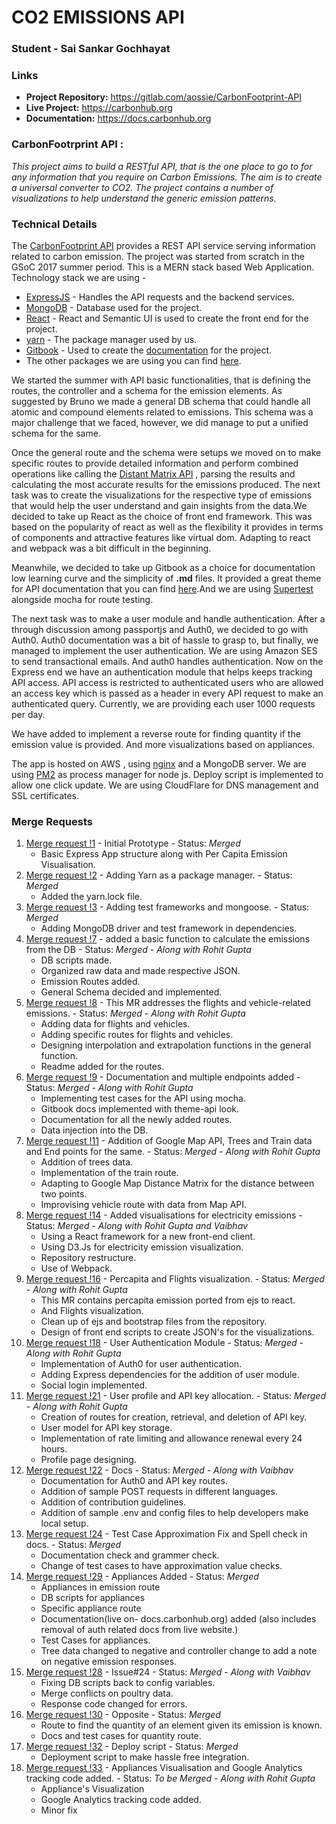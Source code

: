 # CO2 EMISSIONS API
### Student - Sai Sankar Gochhayat
### Links  
* **Project Repository:** https://gitlab.com/aossie/CarbonFootprint-API
* **Live Project:** https://carbonhub.org
* **Documentation:** https://docs.carbonhub.org

### CarbonFootrprint API : 
*This project aims to build a RESTful API, that is the one place to go to for any information that you require on Carbon Emissions. The aim is to create a universal converter to CO2. The project contains a number of visualizations to help understand the generic emission patterns.*

### Technical Details
 The [CarbonFootprint API](https://carbonhub.org) provides a REST API service serving information related to carbon emission. The project was started from scratch in the GSoC 2017 summer period. This is a MERN stack based Web Application. 
 Technology stack we are using - 

 * [ExpressJS](https://expressjs.com/) - Handles the API requests and the backend services.
 * [MongoDB](https://www.mongodb.com/) - Database used for the project.
 * [React](https://facebook.github.io/react/) - React and Semantic UI is used to create the front end for the project.
 * [yarn](https://yarnpkg.com/en/) - The package manager used by us.
 * [Gitbook](https://www.gitbook.com/) - Used to create the [documentation](docs.carbonhub.org) for the project.
 * The other packages we are using you can find [here](https://gitlab.com/aossie/CarbonFootprint-API/blob/master/package.json).
 
 We started the summer with API basic functionalities, that is defining the routes, the controller and a schema for the emission elements. As suggested by Bruno we made a general DB schema that could handle all atomic and compound elements related to emissions. This schema was a major challenge that we faced, however, we did manage to put a unified schema for the same. 
 
 Once the general route and the schema were setups we moved on to make specific routes to provide detailed information and perform combined operations like calling the [Distant Matrix API](https://developers.google.com/maps/documentation/distance-matrix/intro) , parsing the results and calculating the most accurate results for the emissions produced. The next task was to create the visualizations for the respective type of emissions that would help the user understand and gain insights from the data.We decided to take up React as the choice of front end framework. This was based on the popularity of react as well as the flexibility it provides in terms of components and attractive features like virtual dom. Adapting to react and webpack was a bit difficult in the beginning. 

 Meanwhile, we decided to take up Gitbook as a choice for documentation low learning curve and the simplicity of **.md** files. It provided a great theme for API documentation that you can find [here](https://github.com/GitbookIO/theme-api).And we are using [Supertest](https://www.npmjs.com/package/supertest) alongside mocha for route testing.

 The next task was to make a user module and handle authentication. After a through discussion among passportjs and Auth0, we decided to go with Auth0. Auth0 documentation was a bit of hassle to grasp to, but finally, we managed to implement the user authentication. We are using Amazon SES to send transactional emails. And auth0 handles authentication. Now on the Express end we have an authentication module that helps keeps tracking API access. API access is restricted to authenticated users who are allowed an access key which is passed as a header in every API request to make an authenticated query. Currently, we are providing each user 1000 requests per day. 
 
 We have added to implement a reverse route for finding quantity if the emission value is provided. And more visualizations based on appliances.

 The app is hosted on AWS , using [nginx](https://www.nginx.com/resources/wiki/) and a MongoDB server. We are using [PM2](http://pm2.keymetrics.io/) as process manager for node js. Deploy script is implemented to allow one click update. We are using CloudFlare for DNS management and SSL certificates.

### Merge Requests 
1. [ Merge request !1](https://gitlab.com/aossie/CarbonFootprint-API/merge_requests/1) - Initial Prototype - Status: *Merged*
    * Basic Express App structure along with Per Capita Emission Visualisation.
2. [ Merge request !2](https://gitlab.com/aossie/CarbonFootprint-API/merge_requests/2) - Adding Yarn as a package manager. - Status: *Merged* 
    * Added the yarn.lock file.
3. [ Merge request !3](https://gitlab.com/aossie/CarbonFootprint-API/merge_requests/3) - Adding test frameworks and mongoose. - Status: *Merged* 
    * Adding MongoDB driver and test framework in dependencies.
4. [ Merge request !7](https://gitlab.com/aossie/CarbonFootprint-API/merge_requests/7) - added a basic function to calculate the emissions from the DB - Status: *Merged* - *Along with Rohit Gupta*
    * DB scripts made.
    * Organized raw data and made respective JSON.
    * Emission Routes added.
    * General Schema decided and implemented.
5. [ Merge request !8](https://gitlab.com/aossie/CarbonFootprint-API/merge_requests/8) - This MR addresses the flights and vehicle-related emissions. - Status: *Merged* - *Along with Rohit Gupta*
    * Adding data for flights and vehicles.
    * Adding specific routes for flights and vehicles.
    * Designing interpolation and extrapolation functions in the general function.
    * Readme added for the routes.
6. [ Merge request !9](https://gitlab.com/aossie/CarbonFootprint-API/merge_requests/9) - Documentation and multiple endpoints added - Status: *Merged* - *Along with Rohit Gupta*
    * Implementing test cases for the API using mocha.
    * Gitbook docs implemented with theme-api look.
    * Documentation for all the newly added routes.
    * Data injection into the DB.
7. [ Merge request !11](https://gitlab.com/aossie/CarbonFootprint-API/merge_requests/11) - Addition of Google Map API, Trees and Train data and End points for the same. - Status: *Merged*   - *Along with Rohit Gupta*
    * Addition of trees data.
    * Implementation of the train route.
    * Adapting to Google Map Distance Matrix for the distance between two points.
    * Improvising vehicle route with data from Map API.
8. [ Merge request !14](https://gitlab.com/aossie/CarbonFootprint-API/merge_requests/14) - Added visualisations for electricity emissions - Status: *Merged*   - *Along with Rohit Gupta and Vaibhav*
    * Using a React framework for a new front-end client.
    * Using D3.Js for electricity emission visualization.
    * Repository restructure.
    * Use of Webpack.
9. [ Merge request !16](https://gitlab.com/aossie/CarbonFootprint-API/merge_requests/16) - Percapita and Flights visualization. - Status: *Merged*   - *Along with Rohit Gupta*
    * This MR contains percapita emission ported from ejs to react.
    * And Flights visualization.
    * Clean up of ejs and bootstrap files from the repository.
    * Design of front end scripts to create JSON's for the visualizations.
10. [ Merge request !18](https://gitlab.com/aossie/CarbonFootprint-API/merge_requests/18) - User Authentication Module - Status: *Merged*   - *Along with Rohit Gupta*
    * Implementation of Auth0 for user authentication. 
    * Adding Express dependencies for the addition of user module.
    * Social login implemented.
11. [ Merge request !21](https://gitlab.com/aossie/CarbonFootprint-API/merge_requests/21) - User profile and API key allocation. - Status: *Merged*   - *Along with Rohit Gupta*
    * Creation of routes for creation, retrieval, and deletion of API key.
    * User model for API key storage.
    * Implementation of rate limiting and allowance renewal every 24 hours.
    * Profile page designing.
12. [ Merge request !22](https://gitlab.com/aossie/CarbonFootprint-API/merge_requests/22) - Docs - Status: *Merged*   - *Along with Vaibhav*
    * Documentation for Auth0 and API key routes.
    * Addition of sample POST requests in different languages.
    * Addition of contribution guidelines.
    * Addition of sample .env and config files to help developers make local setup.
13. [ Merge request !24](https://gitlab.com/aossie/CarbonFootprint-API/merge_requests/24) - Test Case Approximation Fix and Spell check in docs. - Status: *Merged*   
    * Documentation check and grammer check.
    * Change of test cases to have approximation value checks.
14. [ Merge request !29](https://gitlab.com/aossie/CarbonFootprint-API/merge_requests/29) - Appliances Added - Status: *Merged*   
    * Appliances in emission route 
    * DB scripts for appliances
    * Specific appliance route
    * Documentation(live on- docs.carbonhub.org) added (also includes removal of auth related docs from live website.)
    * Test Cases for appliances.
    * Tree data changed to negative and controller change to add a note on negative emission responses.
15. [ Merge request !28](https://gitlab.com/aossie/CarbonFootprint-API/merge_requests/28) - Issue#24 - Status: *Merged*  - *Along with Vaibhav*
    * Fixing DB scripts back to config variables.
    * Merge conflicts on poultry data.
    * Response code changed for errors.
16. [ Merge request !30](https://gitlab.com/aossie/CarbonFootprint-API/merge_requests/28) - Opposite - Status: *Merged* 
    * Route to find the quantity of an element given its emission is known.
    * Docs and test cases for quantity route.
17. [ Merge request !32](https://gitlab.com/aossie/CarbonFootprint-API/merge_requests/32) - Deploy script - Status: *Merged* 
    * Deployment script to make hassle free integration.
18. [ Merge request !33](https://gitlab.com/aossie/CarbonFootprint-API/merge_requests/33) - Appliances Visualisation and Google Analytics tracking code added. - Status: *To be Merged* - *Along with Rohit Gupta*
    * Appliance's Visualization 
    * Google Analytics tracking code added.
    * Minor fix